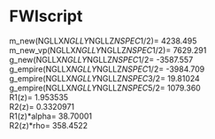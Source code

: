 # FWIscript


 m_new(NGLLX*NGLLY*NGLLZ*NSPEC*1/2)=   4238.495    
 m_new_vp(NGLLX*NGLLY*NGLLZ*NSPEC*1/2)=   7629.291    
 g_new(NGLLX*NGLLY*NGLLZ*NSPEC*1/2=  -3587.557    
 g_empire(NGLLX*NGLLY*NGLLZ*NSPEC*1/2=  -3984.709    
 g_empire(NGLLX*NGLLY*NGLLZ*NSPEC*3/2=   19.81024    
 g_empire(NGLLX*NGLLY*NGLLZ*NSPEC*5/2=   1079.360    
 R1(z)=   1.953535    
 R2(z)=  0.3320971    
 R1(z)*alpha=   38.70001    
 R2(z)*rho=   358.4522 

